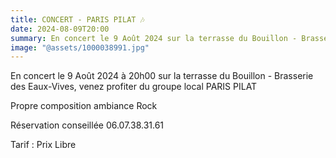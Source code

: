 ```yaml
---
title: CONCERT - PARIS PILAT 🎶
date: 2024-08-09T20:00
summary: En concert le 9 Août 2024 sur la terrasse du Bouillon - Brasserie des Eaux-Vives, venez profiter du groupe local PARIS PILAT.
image: "@assets/1000038991.jpg"
---
```

En concert le 9 Août 2024 à 20h00 sur la terrasse du Bouillon - Brasserie des Eaux-Vives, venez profiter du groupe local PARIS PILAT

Propre composition ambiance Rock

Réservation conseillée 06.07.38.31.61

Tarif : Prix Libre
